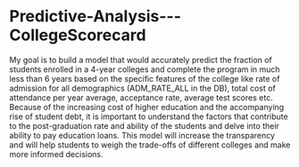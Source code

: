# Predictive-Analysis---CollegeScorecard

My goal is to build a model that would accurately predict the fraction of students enrolled in a 4-year colleges and complete the program in much less than 6 years based on the specific features of the college like rate of admission for all demographics (ADM_RATE_ALL in the DB), total cost of attendance per year average, acceptance rate, average test scores etc. Because of the increasing cost of higher education and the accompanying rise of student debt, it is important to understand the factors that contribute to the post-graduation rate and ability of the students and delve into their ability to pay education loans. This model will increase the transparency and will help students to weigh the trade-offs of different colleges and make more informed decisions.

